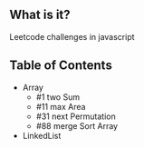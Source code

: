 ## What is it?

Leetcode challenges in javascript

## Table of Contents

- Array
  - #1 two Sum
  - #11 max Area
  - #31 next Permutation
  - #88 merge Sort Array
- LinkedList
